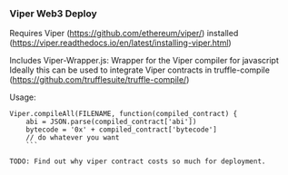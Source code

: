 ### Viper Web3 Deploy
Requires Viper (https://github.com/ethereum/viper/) installed (https://viper.readthedocs.io/en/latest/installing-viper.html)

Includes Viper-Wrapper.js:
Wrapper for the Viper compiler for javascript
Ideally this can be used to integrate Viper contracts in truffle-compile (https://github.com/trufflesuite/truffle-compile/)

Usage:
```Viper = require("./utils/Viper-Wrapper.js")
Viper.compileAll(FILENAME, function(compiled_contract) {
	abi = JSON.parse(compiled_contract['abi'])
	bytecode = '0x' + compiled_contract['bytecode']
	// do whatever you want
	```

TODO: Find out why viper contract costs so much for deployment. 
